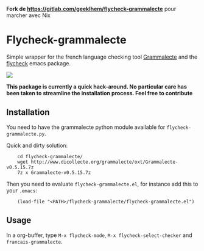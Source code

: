 **Fork de https://gitlab.com/geeklhem/flycheck-grammalecte** pour marcher avec Nix

# Flycheck-grammalecte

Simple wrapper for the french language checking
tool [Grammalecte](http://www.dicollecte.org/grammalecte/)
and the [flycheck](http://www.flycheck.org/) emacs package. 

![](demo.gif)

**This package is currently a quick hack-around. No particular care
has been taken to streamline the installation process. Feel free to contribute**

## Installation


You need to have the grammalecte python module available for `flycheck-grammalecte.py`.

Quick and dirty solution:

```
	cd flycheck-grammalecte/
	wget http://www.dicollecte.org/grammalecte/oxt/Grammalecte-v0.5.15.7z
	7z x Grammalecte-v0.5.15.7z
```

Then you need to evaluate `flycheck-grammalecte.el`, for instance add this to your `.emacs`:

```
	(load-file "<PATH>/flycheck-grammalecte/flycheck-grammalecte.el")
```

## Usage

In a org-buffer, type `M-x flycheck-mode`, `M-x flycheck-select-checker` and `francais-grammalecte`.
